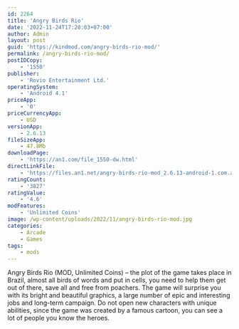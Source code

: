 ```yaml
---
id: 2264
title: 'Angry Birds Rio'
date: '2022-11-24T17:20:03+07:00'
author: Admin
layout: post
guid: 'https://kindmod.com/angry-birds-rio-mod/'
permalink: /angry-birds-rio-mod/
postIDCopy:
    - '1550'
publisher:
    - 'Rovio Entertainment Ltd.'
operatingSystem:
    - 'Android 4.1'
priceApp:
    - '0'
priceCurrencyApp:
    - USD
versionApp:
    - 2.6.13
fileSizeApp:
    - 47.8Mb
downloadPage:
    - 'https://an1.com/file_1550-dw.html'
directLinkFile:
    - 'https://files.an1.net/angry-birds-rio-mod_2.6.13-android-1.com.apk'
ratingCount:
    - '3827'
ratingValue:
    - '4.6'
modFeatures:
    - 'Unlimited Coins'
image: /wp-content/uploads/2022/11/angry-birds-rio-mod.jpg
categories:
    - Arcade
    - Games
tags:
    - mods
---
```


Angry Birds Rio (MOD, Unlimited Coins) – the plot of the game takes place in Brazil, almost all birds of words and put in cells, you need to help them get out of there, save all and free from poachers. The game will surprise you with its bright and beautiful graphics, a large number of epic and interesting jobs and long-term campaign. Do not open new characters with unique abilities, since the game was created by a famous cartoon, you can see a lot of people you know the heroes.